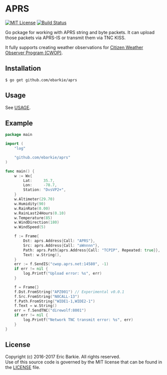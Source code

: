 # APRS

[![MIT License](https://img.shields.io/badge/license-MIT-blue.svg?style=flat)](http://choosealicense.com/licenses/mit/)
[![Build Status](https://travis-ci.org/ebarkie/aprs.svg?branch=master)](https://travis-ci.org/ebarkie/aprs)

Go pckage for working with APRS string and byte packets.  It can upload those
packets via APRS-IS or transmit them via TNC KISS.

It fully supports creating weather observations for [Citizen Weather Observer Program (CWOP)](http://wxqa.com).

## Installation

```
$ go get github.com/ebarkie/aprs
```

## Usage

See [USAGE](USAGE.md).

## Example

```go
package main

import (
	"log"

	"github.com/ebarkie/aprs"
)

func main() {
	w := Wx{
		Lat:     35.7,
		Lon:     -78.7,
		Station: "DvsVP2+",
	}
	w.Altimeter(29.70)
	w.Humidity(90)
	w.RainRate(0.00)
	w.RainLast24Hours(0.10)
	w.Temperature(85)
	w.WindDirection(180)
	w.WindSpeed(5)

	f := Frame{
		Dst: aprs.Address{Call: "APRS"},
		Src: aprs.Address{Call: "aWnnnn"},
		Path: aprs.Path{aprs.Address{Call: "TCPIP", Repeated: true}},
		Text: w.String(),
	}
	err := f.SendIS("cwop.aprs.net:14580", -1)
	if err != nil {
		log.Printf("Upload error: %s", err)
	}

	f = Frame{}
	f.Dst.FromString("APZ001") // Experimental v0.0.1
	f.Src.FromString("N0CALL-13")
	f.Path.FromString("WIDE1-1,WIDE2-1")
	f.Text = w.String()
	err = f.SendTNC("direwolf:8001")
	if err != nil {
		log.Printf("Network TNC transmit error: %s", err)
	}
}
```

## License

Copyright (c) 2016-2017 Eric Barkie.  All rights reserved.  
Use of this source code is governed by the MIT license
that can be found in the [LICENSE](LICENSE) file.
